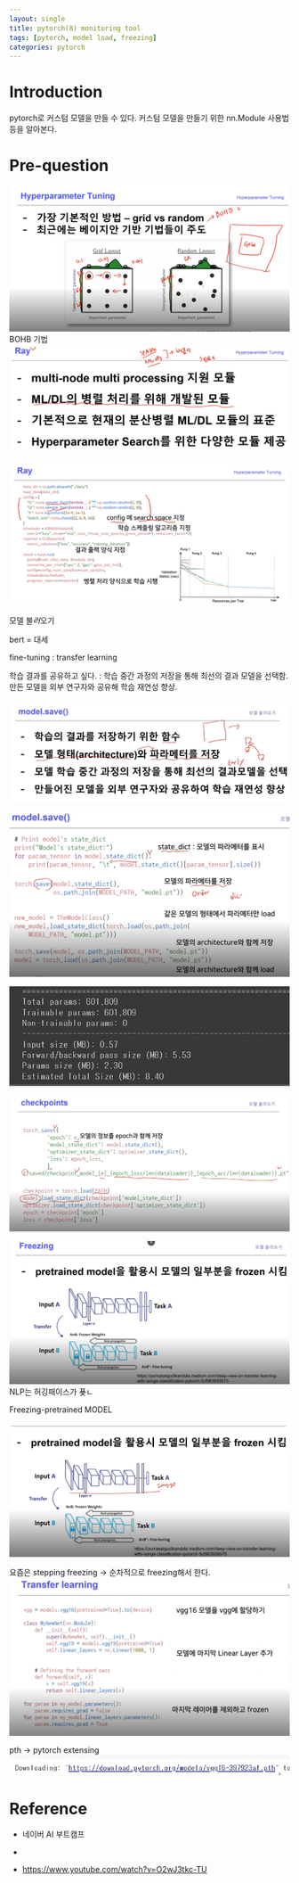 ```yaml
---
layout: single
title: pytorch(8) monitoring tool
tags: [pytorch, model load, freezing]
categories: pytorch
---
```

# Introduction
pytorch로 커스텀 모델을 만들 수 있다. 커스텀 모델을 만들기 위한 nn.Module 사용법 등을 알아본다.
 
# Pre-question

![](./../../../assets/images/(TODO)2022-04-15-torch9_hyperparm_tuning_images/1664810726861.png)
BOHB 기법
![](./../../../assets/images/(TODO)2022-04-15-torch9_hyperparm_tuning_images/1664810850649.png)

![](./../../../assets/images/(TODO)2022-04-15-torch9_hyperparm_tuning_images/1664810886043.png)

모델 불*러*오기

bert = 대세

fine-tuning
: transfer learning

학습 결과를 공유하고 싶다.
: 
학습 중간 과정의 저장을 통해 최선의 결과 모델을 선택함.
만든 모델을 외부 연구자와 공유해 학습 재연성 향상.

![](./../../../assets/images/2022-04-15-torch7_fine_tunungl_images/1664427154000.png)
  
![](./../../../assets/images/2022-04-15-torch7_fine_tunungl_images/1664427207011.png)

![](./../../../assets/images/2022-04-15-torch7_fine_tunungl_images/1664428123715.png)

![](./../../../assets/images/2022-04-15-torch7_fine_tunungl_images/1664428511156.png)


![](./../../../assets/images/2022-04-15-torch7_fine_tunungl_images/1664429583498.png)
NLP는 허깅패이스가 푲ㄴ

Freezing-pretrained MODEL

![](./../../../assets/images/2022-04-15-torch7_fine_tunungl_images/1664431438132.png)

요즘은
stepping freezing -> 순차적으로 freezing해서 한다.
![](./../../../assets/images/2022-04-15-torch7_fine_tunungl_images/1664432336711.png)

pth -> pytorch extensing
![](./../../../assets/images/2022-04-15-torch7_fine_tunungl_images/1664432515111.png)

# Reference
- 네이버 AI 부트캠프

- 
- https://www.youtube.com/watch?v=O2wJ3tkc-TU